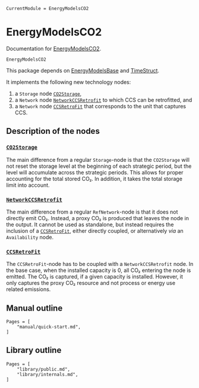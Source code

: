 ```@meta
CurrentModule = EnergyModelsCO2
```

# EnergyModelsCO2

Documentation for [EnergyModelsCO2](https://gitlab.sintef.no/clean_export/EnergyModelsCO2.jl).


```@docs
EnergyModelsCO2
```

This package depends on
[EnergyModelsBase](https://clean_export.pages.sintef.no/energymodelsbase.jl/)
and [TimeStruct](https://clean_export.pages.sintef.no/timestructures.jl/).

It implements the following new technology nodes:

1. a `Storage` node [`CO2Storage`](@ref),
2. a `Network` node [`NetworkCCSRetrofit`](@ref) to which CCS can be retrofitted, and
3. a `Network` node [`CCSRetroFit`](@ref) that corresponds to the unit that captures CCS.

## Description of the nodes

### [`CO2Storage`](@ref)

The main difference from a regular `Storage`-node is that the `CO2Storage` will not reset the storage level at the beginning of each strategic period, but the level will accumulate across the strategic periods.
This allows for proper accounting for the total stored CO₂.
In addition, it takes the total storage limit into account.

### [`NetworkCCSRetrofit`](@ref)

The main difference from a regular `RefNetwork`-node is that it does not directly emit CO₂.
Instead, a proxy CO₂ is produced that leaves the node in the output.
It cannot be used as standalone, but instead requires the inclusion of a [`CCSRetroFit`](@ref), either directly coupled, or alternatively _via_ an `Availability` node.

### [`CCSRetroFit`](@ref)

The `CCSRetroFit`-node has to be coupled with a `NetworkCCSRetrofit` node.
In the base case, when the installed capacity is 0, all CO₂ entering the node is emitted.
The CO₂ is captured, if a given capacity is installed.
However, it only captures the proxy CO₂ resource and not process or energy use related emissions.

## Manual outline
```@contents
Pages = [
    "manual/quick-start.md",
]
```

## Library outline
```@contents
Pages = [
    "library/public.md",
    "library/internals.md",
]
```